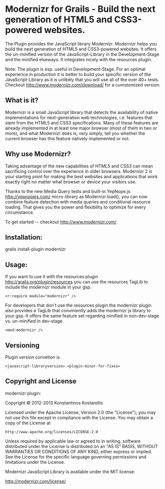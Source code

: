 Modernizr for Grails - Build the next generation of HTML5 and CSS3-powered websites.
===

The Plugin provides the JavaScript library Modernizr. Modernizr helps you build the next generation of HTML5 and CSS3-powered websites.
It offers the un-minified version of the JavaScript-Library in the Development-Stage and the minified elseways.
It integrates nicely with the resources plugin.

Note: The plugin is esp. useful in Development-Stage. For an optimal experience in production it is better to build your specific version 
of the JavaScript-Library as it is unlikely that you will use all of the over 40+ tests. Checkout http://www.modernizr.com/download/ for a cumstomized version.

What is it?
---
Modernizr is a small JavaScript library that detects the availability of native implementations for next-generation web technologies, i.e. features that stem from the HTML5 and CSS3 specifications. Many of these features are already implemented in at least one major browser (most of them in two or more), and what Modernizr does is, very simply, tell you whether the current browser has this feature natively implemented or not.

Why use Modernizr?
---
Taking advantage of the new capabilities of HTML5 and CSS3 can mean sacrificing control over the experience in older browsers. Modernizr 2 is your starting point for making the best websites and applications that work exactly right no matter what browser or device your visitors use.

Thanks to the new Media Query tests and built-in YepNope.js http://yepnopejs.com/ micro-library as Modernizr.load(), you can now combine feature detection with media queries and conditional resource loading. That gives you the power and flexibility to optimize for every circumstance.

To get started -- checkout http://www.modernizr.com/

Installation:
---
grails install-plugin modernizr

Usage:
---
If you want to use it with the resources plugin http://grails.org/plugin/resources you can use the resources TagLib to include the modernizr module in your gsp.

	<r:require module="modernizr" />

For developers that don't use the resources plugin the modernizr plugin also provides a TagLib that conviniently adds the modernizr js library to your gsp. It
offers the same feature set regarding minified in non-dev-stage vs. un-minified in dev-stage.

	<mod:modernizr />

Versioning
---
Plugin version convetion is 

	<javascript-libraryversion>.<plugin-minor-for-fixes>

Copyright and License
---

modernizr plugin:

Copyright © 2012-2013 Konstantinos Kostarellis

Licensed under the Apache License, Version 2.0 (the "License");
you may not use this file except in compliance with the License.
You may obtain a copy of the License at

    http://www.apache.org/licenses/LICENSE-2.0

Unless required by applicable law or agreed to in writing, software
distributed under the License is distributed on an "AS IS" BASIS,
WITHOUT WARRANTIES OR CONDITIONS OF ANY KIND, either express or implied.
See the License for the specific language governing permissions and
limitations under the License.

Modernizr JavaScript Library is available under the MIT license:

http://modernizr.com/license/
